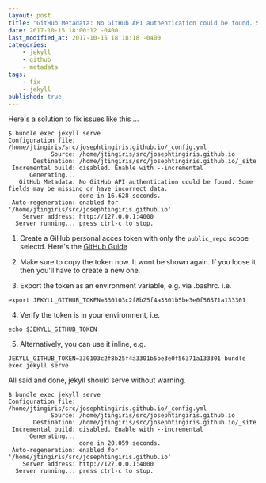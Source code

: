 ```yaml
---
layout: post
title: "GitHub Metadata: No GitHub API authentication could be found. Some fields may be missing or have incorrect data."
date: 2017-10-15 18:00:12 -0400
last_modified_at: 2017-10-15 18:18:18 -0400
categories:
    - jekyll
    - github
    - metadata
tags:
    - fix
    - jekyll
published: true
---
```


Here's a solution to fix issues like this ...

```
$ bundle exec jekyll serve
Configuration file: /home/jtingiris/src/josephtingiris.github.io/_config.yml
            Source: /home/jtingiris/src/josephtingiris.github.io
       Destination: /home/jtingiris/src/josephtingiris.github.io/_site
 Incremental build: disabled. Enable with --incremental
      Generating... 
   GitHub Metadata: No GitHub API authentication could be found. Some fields may be missing or have incorrect data.
                    done in 16.628 seconds.
 Auto-regeneration: enabled for '/home/jtingiris/src/josephtingiris.github.io'
    Server address: http://127.0.0.1:4000
  Server running... press ctrl-c to stop.
```

1. Create a GiHub personal acces token with only the `public_repo` scope selectd.  Here's the [GitHub Guide](https://help.github.com/articles/creating-a-personal-access-token-for-the-command-line/)

2. Make sure to copy the token now.  It wont be shown again.  If you loose it then you'll have to create a new one.

3. Export the token as an environment variable, e.g. via .bashrc.  i.e.
```
export JEKYLL_GITHUB_TOKEN=330103c2f8b25f4a3301b5be3e0f56371a133301
```

4. Verify the token is in your environment, i.e.
```
echo $JEKYLL_GITHUB_TOKEN
```

5. Alternatively, you can use it inline, e.g.
```
JEKYLL_GITHUB_TOKEN=330103c2f8b25f4a3301b5be3e0f56371a133301 bundle exec jekyll serve
```

All said and done, jekyll should serve without warning.

```
$ bundle exec jekyll serve
Configuration file: /home/jtingiris/src/josephtingiris.github.io/_config.yml
            Source: /home/jtingiris/src/josephtingiris.github.io
       Destination: /home/jtingiris/src/josephtingiris.github.io/_site
 Incremental build: disabled. Enable with --incremental
      Generating... 
                    done in 20.059 seconds.
 Auto-regeneration: enabled for '/home/jtingiris/src/josephtingiris.github.io'
    Server address: http://127.0.0.1:4000
  Server running... press ctrl-c to stop.
```
